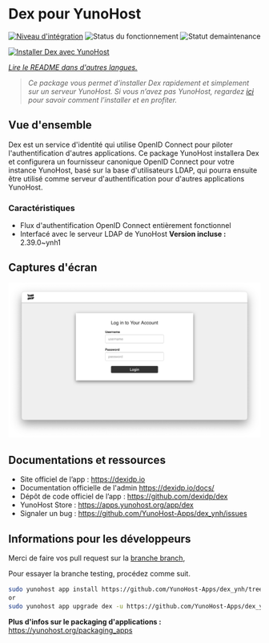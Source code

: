 <!--
Nota bene: ce README est automatiquement généré par https://github.com/YunoHost/apps/tree/master/tools/readme_generator
Il ne doit pas être modifié à la main.
-->

# Dex pour YunoHost

[![Niveau d'intégration ](https://dash.yunohost.org/integration/dex.svg)](https://dash.yunohost.org/appci/app/dex) ![Status du fonctionnement](https://ci-apps.yunohost.org/ci/badges/dex.status.svg) ![Statut demaintenance](https://ci-apps.yunohost.org/ci/badges/dex.maintain.svg)

[![Installer Dex avec YunoHost](https://install-app.yunohost.org/install-with-yunohost.svg)](https://install-app.yunohost.org/?app=dex)

*[Lire le README dans d'autres langues.](./ALL_README.md)*

> *Ce package vous permet d’installer Dex rapidement et simplement sur un serveur YunoHost.
Si vous n’avez pas YunoHost, regardez [ici](https://yunohost.org/#/install) pour savoir comment l’installer et en profiter.*

## Vue d'ensemble

Dex est un service d'identité qui utilise OpenID Connect pour piloter l'authentification d'autres applications.
Ce package YunoHost installera Dex et configurera un fournisseur canonique OpenID Connect pour votre instance YunoHost, basé sur la base d'utilisateurs LDAP, qui pourra ensuite être utilisé comme serveur d'authentification pour d'autres applications YunoHost.

### Caractéristiques

- Flux d'authentification OpenID Connect entièrement fonctionnel
- Interfacé avec le serveur LDAP de YunoHost
**Version incluse :** 2.39.0~ynh1

## Captures d'écran

![Capture d'écran de Dex](./doc/screenshots/Dex_screenshot.png)

## Documentations et ressources

- Site officiel de l’app : <https://dexidp.io>
- Documentation officielle de l'admin <https://dexidp.io/docs/>
- Dépôt de code officiel de l’app : <https://github.com/dexidp/dex>
- YunoHost Store : <https://apps.yunohost.org/app/dex>
- Signaler un bug : <https://github.com/YunoHost-Apps/dex_ynh/issues>

## Informations pour les développeurs

Merci de faire vos pull request sur la [branche branch](https://github.com/YunoHost-Apps/dex_ynh/tree/testing),


Pour essayer la branche testing, procédez comme suit.

```bash
sudo yunohost app install https://github.com/YunoHost-Apps/dex_ynh/tree/testing --debug
or
sudo yunohost app upgrade dex -u https://github.com/YunoHost-Apps/dex_ynh/tree/testing --debug
```

**Plus d'infos sur le packaging d'applications :** <https://yunohost.org/packaging_apps>

